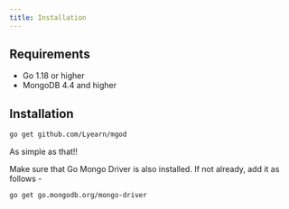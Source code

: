 ```yaml
---
title: Installation
---
```


## Requirements

- Go 1.18 or higher
- MongoDB 4.4 and higher

## Installation

```bash
go get github.com/Lyearn/mgod
```

As simple as that!!

Make sure that Go Mongo Driver is also installed. If not already, add it as follows -

```bash
go get go.mongodb.org/mongo-driver
```
